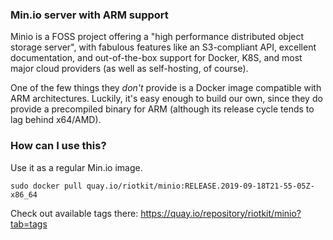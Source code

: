 ### Min.io server with ARM support

Minio is a FOSS project offering a "high performance distributed
object storage server", with fabulous features like an S3-compliant API,
excellent documentation, and out-of-the-box support for Docker, K8S, and most
major cloud providers (as well as self-hosting, of course).

One of the few things they _don't_ provide is a Docker image compatible with
ARM architectures. Luckily, it's easy enough to build our own, since they do
provide a precompiled binary for ARM (although its release cycle tends to lag
behind x64/AMD).

### How can I use this?

Use it as a regular Min.io image.

```
sudo docker pull quay.io/riotkit/minio:RELEASE.2019-09-18T21-55-05Z-x86_64
```

Check out available tags there:
https://quay.io/repository/riotkit/minio?tab=tags

